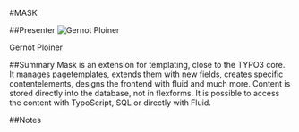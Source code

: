#MASK

##Presenter
![Gernot Ploiner](https://raw.githubusercontent.com/avarx/T3CON16/master/Presenter/Gernot_Ploiner.png)

Gernot Ploiner

##Summary
Mask is an extension for templating, close to the TYPO3 core. It manages pagetemplates, extends them with new fields, creates specific contentelements, designs the frontend with fluid and much more. Content is stored directly into the database, not in flexforms. It is possible to access the content with TypoScript, SQL or directly with Fluid.

##Notes